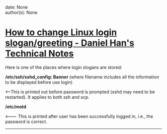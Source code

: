 
date: None  
author(s): None  

# [How to change Linux login slogan/greeting - Daniel Han's Technical Notes](https://sites.google.com/site/xiangyangsite/home/technical-tips/linux-unix/common-tips/linux-slogh)

Here is one of the places where login slogans are stored:

 **/etc/ssh/sshd_config: Banner <filename>** (where filename includes all the information to be displayed before use login) 

<--This is printed out before password is prompted (sshd may need to be restarted). It applies to both ssh and scp.

 **/etc/motd**

<--- This is printed after user has been successfully logged in, i.e., the password is correct.  
  
  
---


